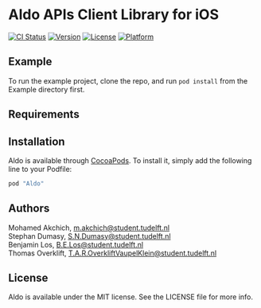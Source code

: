 # Aldo APIs Client Library for iOS

[![CI Status](http://img.shields.io/travis/makchich/Aldo.svg?style=flat)](https://travis-ci.org/makchich/aldo-api-client-library-ios)
[![Version](https://img.shields.io/cocoapods/v/Aldo.svg?style=flat)](http://cocoapods.org/pods/Aldo)
[![License](https://img.shields.io/cocoapods/l/Aldo.svg?style=flat)](http://cocoapods.org/pods/Aldo)
[![Platform](https://img.shields.io/cocoapods/p/Aldo.svg?style=flat)](http://cocoapods.org/pods/Aldo)

## Example

To run the example project, clone the repo, and run `pod install` from the Example directory first.

## Requirements

## Installation

Aldo is available through [CocoaPods](http://cocoapods.org). To install
it, simply add the following line to your Podfile:

```ruby
pod "Aldo"
```

## Authors

Mohamed Akchich, m.akchich@student.tudelft.nl  
Stephan Dumasy, S.N.Dumasy@student.tudelft.nl  
Benjamin Los, B.E.Los@student.tudelft.nl  
Thomas Overklift, T.A.R.OverkliftVaupelKlein@student.tudelft.nl

## License

Aldo is available under the MIT license. See the LICENSE file for more info.
